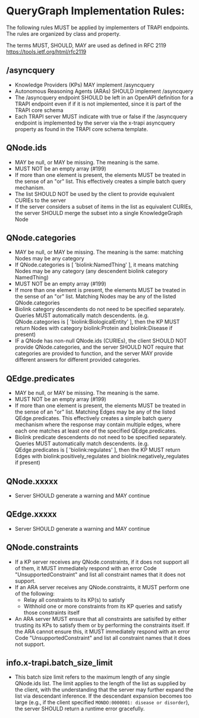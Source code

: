 # QueryGraph Implementation Rules:

The following rules MUST be applied by implementers of TRAPI endpoints.
The rules are organized by class and property.

The terms MUST, SHOULD, MAY are used as defined in RFC 2119  https://tools.ietf.org/html/rfc2119 

## /asyncquery
- Knowledge Providers (KPs) MAY implement /asyncquery
- Autonomous Reasoning Agents (ARAs) SHOULD implement /asyncquery
- The /asyncquery endpoint SHOULD be left in an OpenAPI definition for a TRAPI endpoint even if
  if it is not implemented, since it is part of the TRAPI core schema
- Each TRAPI server MUST indicate with true or false if the /asyncquery endpoint is implemented
  by the server via the x-trapi asyncquery property as found in the TRAPI core schema template.

## QNode.ids
- MAY be null, or MAY be missing. The meaning is the same.
- MUST NOT be an empty array (#199)
- If more than one element is present, the elements MUST be treated in the sense of an "or" list.
  This effectively creates a simple batch query mechanism.
- The list SHOULD NOT be used by the client to provide equivalent CURIEs to the server
- If the server considers a subset of items in the list as equivalent CURIEs,
  the server SHOULD merge the subset into a single KnowledgeGraph Node

## QNode.categories
- MAY be null, or MAY be missing. The meaning is the same: matching Nodes may be any category
- If QNode.categories is [ 'biolink:NamedThing' ], it means matching Nodes may be any category
  (any descendent biolink category NamedThing)
- MUST NOT be an empty array (#199)
- If more than one element is present, the elements MUST be treated in the sense of an "or" list.
  Matching Nodes may be any of the listed QNode.categories
- Biolink category descendents do not need to be specified separately. Queries MUST automatically
  match descendents. (e.g. QNode.categories is [ 'biolink:BiologicalEntity' ], then the KP MUST return
  Nodes with category biolink:Protein and biolink:Disease if present)
- IF a QNode has non-null QNode.ids (CURIEs), the client SHOULD NOT provide QNode.categories, and
  the server SHOULD NOT require that categories are provided to function, and the server MAY provide
  different answers for different provided categories.

## QEdge.predicates
- MAY be null, or MAY be missing. The meaning is the same.
- MUST NOT be an empty array (#199)
- If more than one element is present, the elements MUST be treated in the sense of an "or" list.
  Matching Edges may be any of the listed QEdge.predicates. 
  This effectively creates a simple batch query mechanism where the response may contain multiple
  edges, where each one matches at least one of the specified QEdge.predicates.
- Biolink predicate descendents do not need to be specified separately. Queries MUST automatically
  match descendents. (e.g. QEdge.predicates is [ 'biolink:regulates' ], then the KP MUST return
  Edges with biolink:positively_regulates and biolink:negatively_regulates if present)

## QNode.xxxxx
- Server SHOULD generate a warning and MAY continue

## QEdge.xxxxx
- Server SHOULD generate a warning and MAY continue

## QNode.constraints
- If a KP server receives any QNode.constraints, if it does not support all of them,
  it MUST immediately respond with an error Code "UnsupportedConstraint" and list all constraint
  names that it does not support.
- If an ARA server receives any QNode.constraints, it MUST perform one of the following:
  - Relay all constraints to its KP(s) to satisfy
  - Withhold one or more constraints from its KP queries and satisfy those constraints itself
- An ARA server MUST ensure that all constraints are satisifed by either trusting its KPs to satisfy them
  or by performing the constraints itself. If the ARA cannot ensure this,
  it MUST immediately respond with an error Code "UnsupportedConstraint" and list all constraint
  names that it does not support.

## info.x-trapi.batch_size_limit
- This batch size limit refers to the maximum length of any single QNode.ids list. The limit
  applies to the length of the list as supplied by the client, with the understanding that the server
  may further expand the list via descendant inference. If the descendant expansion becomes too
  large (e.g., if the client specified `MONDO:0000001: disease or disorder`), the server SHOULD
  return a runtime error gracefully.

